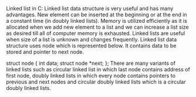 Linked list in C: Linked list data structure is very useful and has many advantages. New element can be inserted at the beginning or at the end in a constant time (in doubly linked lists). Memory is utilized efficiently as it is allocated when we add new element to a list and we can increase a list size as desired till all of computer memory is exhausted. Linked lists are useful when size of a list is unknown and changes frequently. Linked list data structure uses node which is represented below. It contains data to be stored and pointer to next node.

struct node {
   int data;
   struct node *next;
};
There are many variants of linked lists such as circular linked list in which last node contains address of first node, doubly linked lists in which every node contains pointers to previous and next nodes and circular doubly linked lists which is a circular doubly linked lists.